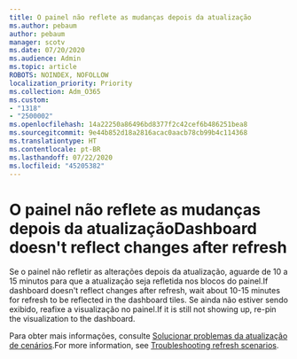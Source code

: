```yaml
---
title: O painel não reflete as mudanças depois da atualização
ms.author: pebaum
author: pebaum
manager: scotv
ms.date: 07/20/2020
ms.audience: Admin
ms.topic: article
ROBOTS: NOINDEX, NOFOLLOW
localization_priority: Priority
ms.collection: Adm_O365
ms.custom:
- "1318"
- "2500002"
ms.openlocfilehash: 14a22250a86496bd8377f2c42cef6b486251bea8
ms.sourcegitcommit: 9e44b852d18a2816acac0aacb78cb99b4c114368
ms.translationtype: HT
ms.contentlocale: pt-BR
ms.lasthandoff: 07/22/2020
ms.locfileid: "45205382"
---
```

# <a name="dashboard-doesnt-reflect-changes-after-refresh"></a><span data-ttu-id="10095-102">O painel não reflete as mudanças depois da atualização</span><span class="sxs-lookup"><span data-stu-id="10095-102">Dashboard doesn't reflect changes after refresh</span></span>

<span data-ttu-id="10095-103">Se o painel não refletir as alterações depois da atualização, aguarde de 10 a 15 minutos para que a atualização seja refletida nos blocos do painel.</span><span class="sxs-lookup"><span data-stu-id="10095-103">If dashboard doesn't reflect changes after refresh, wait about 10-15 minutes for refresh to be reflected in the dashboard tiles.</span></span> <span data-ttu-id="10095-104">Se ainda não estiver sendo exibido, reafixe a visualização no painel.</span><span class="sxs-lookup"><span data-stu-id="10095-104">If it is still not showing up, re-pin the visualization to the dashboard.</span></span>

<span data-ttu-id="10095-105">Para obter mais informações, consulte [Solucionar problemas da atualização de cenários](https://docs.microsoft.com/power-bi/refresh-troubleshooting-refresh-scenarios).</span><span class="sxs-lookup"><span data-stu-id="10095-105">For more information, see [Troubleshooting refresh scenarios](https://docs.microsoft.com/power-bi/refresh-troubleshooting-refresh-scenarios).</span></span>
